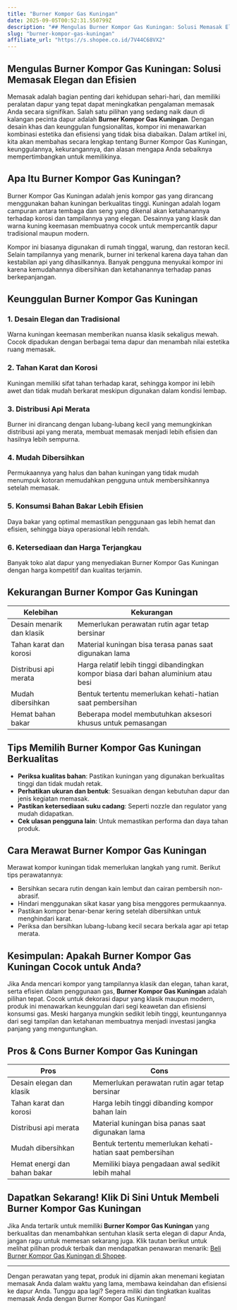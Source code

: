 ```yaml
---
title: "Burner Kompor Gas Kuningan"
date: 2025-09-05T00:52:31.550799Z
description: "## Mengulas Burner Kompor Gas Kuningan: Solusi Memasak Elegan dan Efisien..."
slug: "burner-kompor-gas-kuningan"
affiliate_url: "https://s.shopee.co.id/7V44C68VX2"
---
```

## Mengulas Burner Kompor Gas Kuningan: Solusi Memasak Elegan dan Efisien

Memasak adalah bagian penting dari kehidupan sehari-hari, dan memiliki peralatan dapur yang tepat dapat meningkatkan pengalaman memasak Anda secara signifikan. Salah satu pilihan yang sedang naik daun di kalangan pecinta dapur adalah **Burner Kompor Gas Kuningan**. Dengan desain khas dan keunggulan fungsionalitas, kompor ini menawarkan kombinasi estetika dan efisiensi yang tidak bisa diabaikan. Dalam artikel ini, kita akan membahas secara lengkap tentang Burner Kompor Gas Kuningan, keunggulannya, kekurangannya, dan alasan mengapa Anda sebaiknya mempertimbangkan untuk memilikinya.

## Apa Itu Burner Kompor Gas Kuningan?

Burner Kompor Gas Kuningan adalah jenis kompor gas yang dirancang menggunakan bahan kuningan berkualitas tinggi. Kuningan adalah logam campuran antara tembaga dan seng yang dikenal akan ketahanannya terhadap korosi dan tampilannya yang elegan. Desainnya yang klasik dan warna kuning keemasan membuatnya cocok untuk mempercantik dapur tradisional maupun modern.

Kompor ini biasanya digunakan di rumah tinggal, warung, dan restoran kecil. Selain tampilannya yang menarik, burner ini terkenal karena daya tahan dan kestabilan api yang dihasilkannya. Banyak pengguna menyukai kompor ini karena kemudahannya dibersihkan dan ketahanannya terhadap panas berkepanjangan.

## Keunggulan Burner Kompor Gas Kuningan

### 1. Desain Elegan dan Tradisional

Warna kuningan keemasan memberikan nuansa klasik sekaligus mewah. Cocok dipadukan dengan berbagai tema dapur dan menambah nilai estetika ruang memasak.

### 2. Tahan Karat dan Korosi

Kuningan memiliki sifat tahan terhadap karat, sehingga kompor ini lebih awet dan tidak mudah berkarat meskipun digunakan dalam kondisi lembap.

### 3. Distribusi Api Merata

Burner ini dirancang dengan lubang-lubang kecil yang memungkinkan distribusi api yang merata, membuat memasak menjadi lebih efisien dan hasilnya lebih sempurna.

### 4. Mudah Dibersihkan

Permukaannya yang halus dan bahan kuningan yang tidak mudah menumpuk kotoran memudahkan pengguna untuk membersihkannya setelah memasak.

### 5. Konsumsi Bahan Bakar Lebih Efisien

Daya bakar yang optimal memastikan penggunaan gas lebih hemat dan efisien, sehingga biaya operasional lebih rendah.

### 6. Ketersediaan dan Harga Terjangkau

Banyak toko alat dapur yang menyediakan Burner Kompor Gas Kuningan dengan harga kompetitif dan kualitas terjamin.

## Kekurangan Burner Kompor Gas Kuningan

| Kelebihan | Kekurangan |
|------------------------------|--------------------------------------------------|
| Desain menarik dan klasik    | Memerlukan perawatan rutin agar tetap bersinar |
| Tahan karat dan korosi       | Material kuningan bisa terasa panas saat digunakan lama |
| Distribusi api merata        | Harga relatif lebih tinggi dibandingkan kompor biasa dari bahan aluminium atau besi |
| Mudah dibersihkan           | Bentuk tertentu memerlukan kehati-hatian saat pembersihan |
| Hemat bahan bakar           | Beberapa model membutuhkan aksesori khusus untuk pemasangan |

## Tips Memilih Burner Kompor Gas Kuningan Berkualitas

- **Periksa kualitas bahan**: Pastikan kuningan yang digunakan berkualitas tinggi dan tidak mudah retak.
- **Perhatikan ukuran dan bentuk**: Sesuaikan dengan kebutuhan dapur dan jenis kegiatan memasak.
- **Pastikan ketersediaan suku cadang**: Seperti nozzle dan regulator yang mudah didapatkan.
- **Cek ulasan pengguna lain**: Untuk memastikan performa dan daya tahan produk.

## Cara Merawat Burner Kompor Gas Kuningan

Merawat kompor kuningan tidak memerlukan langkah yang rumit. Berikut tips perawatannya:

- Bersihkan secara rutin dengan kain lembut dan cairan pembersih non-abrasif.
- Hindari menggunakan sikat kasar yang bisa menggores permukaannya.
- Pastikan kompor benar-benar kering setelah dibersihkan untuk menghindari karat.
- Periksa dan bersihkan lubang-lubang kecil secara berkala agar api tetap merata.

## Kesimpulan: Apakah Burner Kompor Gas Kuningan Cocok untuk Anda?

Jika Anda mencari kompor yang tampilannya klasik dan elegan, tahan karat, serta efisien dalam penggunaan gas, **Burner Kompor Gas Kuningan** adalah pilihan tepat. Cocok untuk dekorasi dapur yang klasik maupun modern, produk ini menawarkan keunggulan dari segi keawetan dan efisiensi konsumsi gas. Meski harganya mungkin sedikit lebih tinggi, keuntungannya dari segi tampilan dan ketahanan membuatnya menjadi investasi jangka panjang yang menguntungkan.

## Pros & Cons Burner Kompor Gas Kuningan

| Pros | Cons |
|--------------------------|--------------------------------------------------|
| Desain elegan dan klasik | Memerlukan perawatan rutin agar tetap bersinar |
| Tahan karat dan korosi | Harga lebih tinggi dibanding kompor bahan lain |
| Distribusi api merata | Material kuningan bisa panas saat digunakan lama |
| Mudah dibersihkan | Bentuk tertentu memerlukan kehati-hatian saat pembersihan |
| Hemat energi dan bahan bakar | Memiliki biaya pengadaan awal sedikit lebih mahal |

## Dapatkan Sekarang! Klik Di Sini Untuk Membeli Burner Kompor Gas Kuningan

Jika Anda tertarik untuk memiliki **Burner Kompor Gas Kuningan** yang berkualitas dan menambahkan sentuhan klasik serta elegan di dapur Anda, jangan ragu untuk memesan sekarang juga. Klik tautan berikut untuk melihat pilihan produk terbaik dan mendapatkan penawaran menarik: [Beli Burner Kompor Gas Kuningan di Shopee](https://s.shopee.co.id/7V44C68VX2).

---

Dengan perawatan yang tepat, produk ini dijamin akan menemani kegiatan memasak Anda dalam waktu yang lama, membawa keindahan dan efisiensi ke dapur Anda. Tunggu apa lagi? Segera miliki dan tingkatkan kualitas memasak Anda dengan Burner Kompor Gas Kuningan!